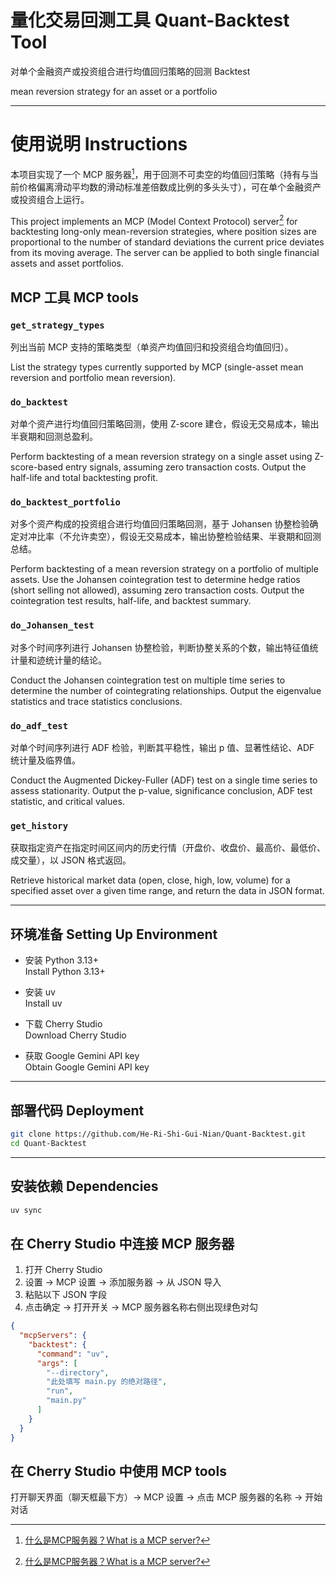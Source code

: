 # 量化交易回测工具 Quant-Backtest Tool
对单个金融资产或投资组合进行均值回归策略的回测
Backtest 

mean reversion strategy for an asset or a portfolio

---

# 使用说明 Instructions 

本项目实现了一个 MCP 服务器[^MCP]，用于回测不可卖空的均值回归策略（持有与当前价格偏离滑动平均数的滑动标准差倍数成比例的多头头寸），可在单个金融资产或投资组合上运行。

This project implements an MCP (Model Context Protocol) server[^MCP] for backtesting long-only mean-reversion strategies, where position sizes are proportional to the number of standard deviations the current price deviates from its moving average. The server can be applied to both single financial assets and asset portfolios.

[^MCP]: [什么是MCP服务器？What is a MCP server?](https://modelcontextprotocol.io/docs/getting-started/intro)

## MCP 工具 MCP tools

### `get_strategy_types`
列出当前 MCP 支持的策略类型（单资产均值回归和投资组合均值回归）。

List the strategy types currently supported by MCP (single-asset mean reversion and portfolio mean reversion).

### `do_backtest`
对单个资产进行均值回归策略回测，使用 Z-score 建仓，假设无交易成本，输出半衰期和回测总盈利。

Perform backtesting of a mean reversion strategy on a single asset using Z-score-based entry signals, assuming zero transaction costs. Output the half-life and total backtesting profit.

### `do_backtest_portfolio`
对多个资产构成的投资组合进行均值回归策略回测，基于 Johansen 协整检验确定对冲比率（不允许卖空），假设无交易成本，输出协整检验结果、半衰期和回测总结。

Perform backtesting of a mean reversion strategy on a portfolio of multiple assets. Use the Johansen cointegration test to determine hedge ratios (short selling not allowed), assuming zero transaction costs. Output the cointegration test results, half-life, and backtest summary.

### `do_Johansen_test`
对多个时间序列进行 Johansen 协整检验，判断协整关系的个数，输出特征值统计量和迹统计量的结论。

Conduct the Johansen cointegration test on multiple time series to determine the number of cointegrating relationships. Output the eigenvalue statistics and trace statistics conclusions.

### `do_adf_test`
对单个时间序列进行 ADF 检验，判断其平稳性，输出 p 值、显著性结论、ADF 统计量及临界值。

Conduct the Augmented Dickey-Fuller (ADF) test on a single time series to assess stationarity. Output the p-value, significance conclusion, ADF test statistic, and critical values.

### `get_history`
获取指定资产在指定时间区间内的历史行情（开盘价、收盘价、最高价、最低价、成交量），以 JSON 格式返回。

Retrieve historical market data (open, close, high, low, volume) for a specified asset over a given time range, and return the data in JSON format.

---

## 环境准备 Setting Up Environment 

- 安装 Python 3.13+  
  Install Python 3.13+

- 安装 uv  
  Install uv

- 下载 Cherry Studio  
  Download Cherry Studio

- 获取 Google Gemini API key  
  Obtain Google Gemini API key

---

## 部署代码 Deployment

```bash
git clone https://github.com/He-Ri-Shi-Gui-Nian/Quant-Backtest.git
cd Quant-Backtest
```
---

## 安装依赖 Dependencies

```bash
uv sync
```

## 在 Cherry Studio 中连接 MCP 服务器
1. 打开 Cherry Studio
2.	设置 -> MCP 设置 -> 添加服务器 -> 从 JSON 导入
3.	粘贴以下 JSON 字段
4.	点击确定 -> 打开开关 -> MCP 服务器名称右侧出现绿色对勾

```json
{
  "mcpServers": {
    "backtest": {
      "command": "uv",
      "args": [
        "--directory",
        "此处填写 main.py 的绝对路径",
        "run",
        "main.py"
      ]
    }
  }
}
```

## 在 Cherry Studio 中使用 MCP tools

打开聊天界面（聊天框最下方）-> MCP 设置 -> 点击 MCP 服务器的名称 -> 开始对话


